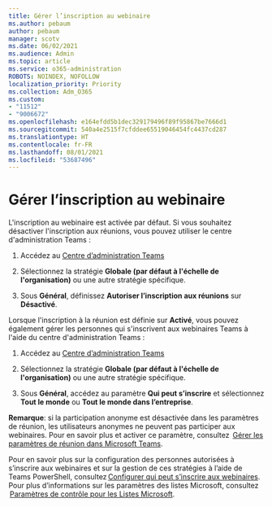 ```yaml
---
title: Gérer l’inscription au webinaire
ms.author: pebaum
author: pebaum
manager: scotv
ms.date: 06/02/2021
ms.audience: Admin
ms.topic: article
ms.service: o365-administration
ROBOTS: NOINDEX, NOFOLLOW
localization_priority: Priority
ms.collection: Adm_O365
ms.custom:
- "11512"
- "9006672"
ms.openlocfilehash: e164efdd5b1dec329179496f89f95867be7666d1
ms.sourcegitcommit: 540a4e2515f7cfddee65519046454fc4437cd287
ms.translationtype: HT
ms.contentlocale: fr-FR
ms.lasthandoff: 08/01/2021
ms.locfileid: "53687496"
---
```

# <a name="manage-webinar-registration"></a>Gérer l’inscription au webinaire

L'inscription au webinaire est activée par défaut. Si vous souhaitez désactiver l'inscription aux réunions, vous pouvez utiliser le centre d'administration Teams : 

1. Accédez au [Centre d’administration Teams](https://admin.teams.microsoft.com/policies/meetings) 

2. Sélectionnez la stratégie **Globale (par défaut à l'échelle de l'organisation)** ou une autre stratégie spécifique. 

3. Sous **Général**, définissez **Autoriser l’inscription aux réunions** sur **Désactivé**. 

Lorsque l'inscription à la réunion est définie sur **Activé**, vous pouvez également gérer les personnes qui s'inscrivent aux webinaires Teams à l'aide du centre d'administration Teams : 

1. Accédez au [Centre d’administration Teams](https://admin.teams.microsoft.com/policies/meetings) 

2. Sélectionnez la stratégie **Globale (par défaut à l'échelle de l'organisation)** ou une autre stratégie spécifique. 

3. Sous **Général**, accédez au paramètre **Qui peut s’inscrire** et sélectionnez **Tout le monde** ou **Tout le monde dans l’entreprise**. 

**Remarque**: si la participation anonyme est désactivée dans les paramètres de réunion, les utilisateurs anonymes ne peuvent pas participer aux webinaires. Pour en savoir plus et activer ce paramètre, consultez  [Gérer les paramètres de réunion dans Microsoft Teams](/microsoftteams/meeting-settings-in-teams). 

Pour en savoir plus sur la configuration des personnes autorisées à s’inscrire aux webinaires et sur la gestion de ces stratégies à l’aide de Teams PowerShell, consultez [Configurer qui peut s’inscrire aux webinaires](/microsoftteams/set-up-webinars?source=docs#configure-who-can-register-for-webinars). Pour plus d’informations sur les paramètres des listes Microsoft, consultez  [Paramètres de contrôle pour les Listes Microsoft](/sharepoint/control-lists). 

 